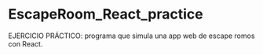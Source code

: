 # EscapeRoom_React_practice
EJERCICIO PRÁCTICO: programa que simula una app web de escape romos con React.
